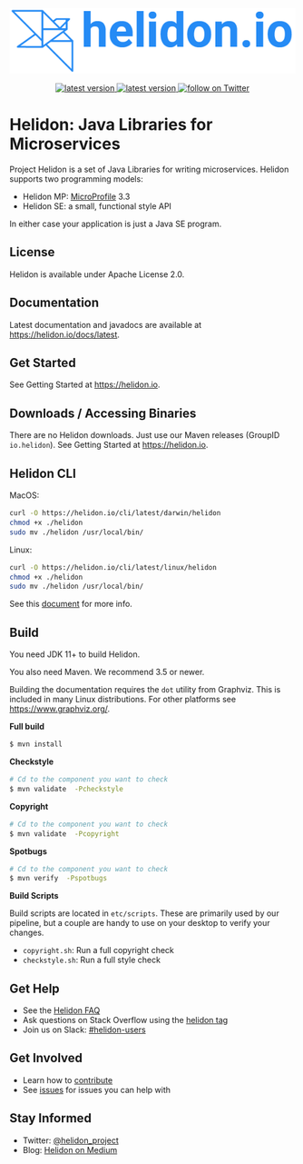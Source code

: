 <p align="center">
    <img src="./etc/images/Primary_logo_blue.png">
</p>
<p align="center">
    <a href="https://github.com/oracle/helidon/tags">
        <img src="https://img.shields.io/github/tag/oracle/helidon.svg" alt="latest version">
    </a>
    <a href="https://github.com/oracle/helidon/issues">
        <img src="https://img.shields.io/github/issues/oracle/helidon.svg" alt="latest version">
    </a>
    <a href="https://twitter.com/intent/follow?screen_name=helidon_project">
        <img src="https://img.shields.io/twitter/follow/helidon_project.svg?style=social&logo=twitter" alt="follow on Twitter">
    </a>
</p>

# Helidon: Java Libraries for Microservices

Project Helidon is a set of Java Libraries for writing microservices.
Helidon supports two programming models:

* Helidon MP: [MicroProfile](https://microprofile.io/) 3.3
* Helidon SE: a small, functional style API

In either case your application is just a Java SE program.

## License

Helidon is available under Apache License 2.0.

## Documentation

Latest documentation and javadocs are available at <https://helidon.io/docs/latest>.

## Get Started

See Getting Started at <https://helidon.io>.

## Downloads / Accessing Binaries

There are no Helidon downloads. Just use our Maven releases (GroupID `io.helidon`).
See Getting Started at <https://helidon.io>. 

## Helidon CLI

MacOS:
```bash
curl -O https://helidon.io/cli/latest/darwin/helidon
chmod +x ./helidon
sudo mv ./helidon /usr/local/bin/
```

Linux:
```bash
curl -O https://helidon.io/cli/latest/linux/helidon
chmod +x ./helidon
sudo mv ./helidon /usr/local/bin/
```

See this [document](HELIDON-CLI.md) for more info.

## Build

You need JDK 11+ to build Helidon.

You also need Maven. We recommend 3.5 or newer.

Building the documentation requires the `dot` utility from Graphviz.
This is included in many Linux distributions. For other platforms
see <https://www.graphviz.org/>.

**Full build**
```bash
$ mvn install
```

**Checkstyle**
```bash
# Cd to the component you want to check
$ mvn validate  -Pcheckstyle
```

**Copyright**

```bash
# Cd to the component you want to check
$ mvn validate  -Pcopyright
```

**Spotbugs**

```bash
# Cd to the component you want to check
$ mvn verify  -Pspotbugs
```

**Build Scripts**

Build scripts are located in `etc/scripts`. These are primarily used by our pipeline,
but a couple are handy to use on your desktop to verify your changes. 

* `copyright.sh`: Run a full copyright check
* `checkstyle.sh`: Run a full style check

## Get Help

* See the [Helidon FAQ](https://github.com/oracle/helidon/wiki/FAQ)
* Ask questions on Stack Overflow using the [helidon tag](https://stackoverflow.com/tags/helidon)
* Join us on Slack: [#helidon-users](http://slack.helidon.io)

## Get Involved

* Learn how to [contribute](CONTRIBUTING.md)
* See [issues](https://github.com/oracle/helidon/issues) for issues you can help with

## Stay Informed

* Twitter: [@helidon_project](https://twitter.com/helidon_project)
* Blog: [Helidon on Medium](https://medium.com/helidon)
